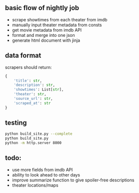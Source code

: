 ## basic flow of nightly job
- scrape showtimes from each theater from imdb
- manually input theater metadata from consts
- get movie metadata from imdb API
- format and merge into one json
- generate html document with jinja

## data format

scrapers should return:
```python
{
    'title': str,
    'description': str,  
    'showtimes': List[str],
    'theater': str,
    'source_url': str,
    'scraped_at': str
}
```

## testing

```sh
python build_site.py --complete
python build_site.py
python -m http.server 8000
```

## todo:
- use more fields from imdb API
- ability to look ahead to other days
- improve summarize function to give spoiler-free descriptions
- theater locations/maps